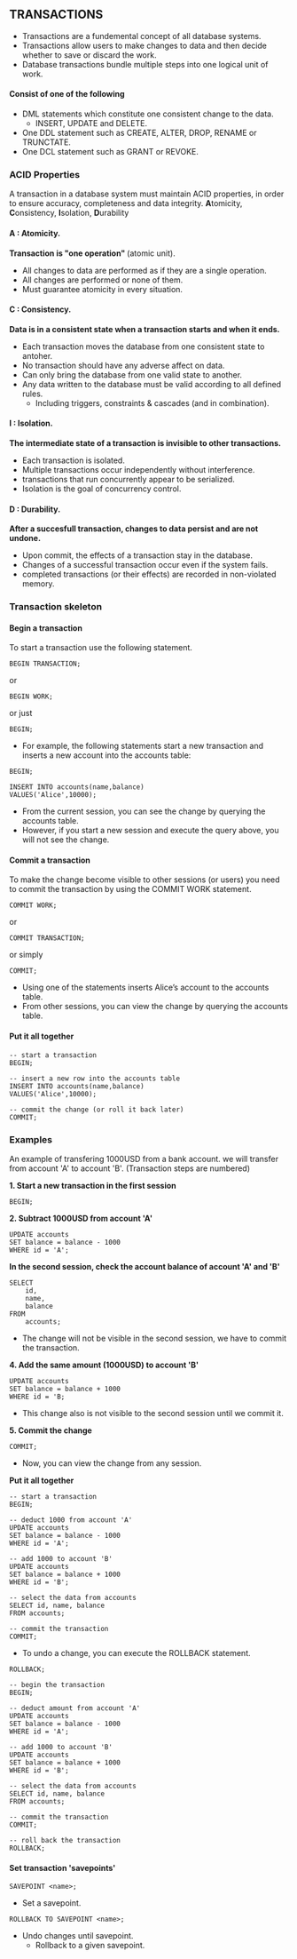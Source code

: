 ## TRANSACTIONS
* Transactions are a fundemental concept of all database
  systems.
* Transactions allow users to make changes to data and then
  decide whether to save or discard the work.
* Database transactions bundle multiple steps into one logical
  unit of work.
#### Consist of one of the following

* DML statements which constitute one consistent change to the data.
  * INSERT, UPDATE and DELETE.
* One DDL statement such as CREATE, ALTER, DROP, RENAME or TRUNCTATE.
* One DCL statement such as GRANT or REVOKE.

### ACID Properties
A transaction in a database system must maintain ACID properties,
 in order to ensure accuracy, completeness and data integrity.
<b>A</b>tomicity, <b>C</b>onsistency, <b>I</b>solation, <b>D</b>urability

#### A : Atomicity.
<b>Transaction is "one operation" </b> (atomic unit).

  * All changes to data are performed as if they are a single operation.
  * All changes are performed or none of them.
  * Must guarantee atomicity in every situation.

#### C : Consistency.
  <b>Data is in a consistent state when a transaction starts and when it ends.</b>

  * Each transaction moves the database from one consistent state to antoher.
  * No transaction should have any adverse affect on data.
  * Can only bring the database from one valid state to another.
  * Any data written to the database must be valid according to all defined rules.
    * Including triggers, constraints & cascades (and in combination).
#### I : Isolation.
  <b>The intermediate state of a transaction is invisible to other transactions.</b>

  * Each transaction is isolated.
  * Multiple transactions occur independently without interference.
  * transactions that run concurrently appear to be serialized.
  * Isolation is the goal of concurrency control.
#### D : Durability.
<b>After a succesfull transaction, changes to data persist and are not undone.</b>

  * Upon commit, the effects of a transaction stay in the database.
  * Changes of a successful transaction occur even if the system fails.
  * completed transactions (or their effects) are recorded in
  non-violated memory.


### Transaction skeleton
#### Begin a transaction
To start a transaction use the following statement.
```
BEGIN TRANSACTION;
```
or
```
BEGIN WORK;
```
or just
```
BEGIN;
```
* For example, the following statements start a new transaction
  and inserts a new account into the accounts table:
```
BEGIN;

INSERT INTO accounts(name,balance)
VALUES('Alice',10000);
```
* From the current session, you can see the change by querying the accounts table.
* However, if you start a new session and execute the query above, you will not see the change.

#### Commit a transaction
To make the change become visible to other sessions (or users)
you need to commit the transaction by using the COMMIT WORK statement.
```
COMMIT WORK;
```
or
```
COMMIT TRANSACTION;
```
or simply
```
COMMIT;
```

* Using one of the statements inserts Alice’s account to the accounts table.
* From other sessions, you can view the change by querying the accounts table.

#### Put it all together
```
-- start a transaction
BEGIN;

-- insert a new row into the accounts table
INSERT INTO accounts(name,balance)
VALUES('Alice',10000);

-- commit the change (or roll it back later)
COMMIT;
```
### Examples

An example of transfering 1000USD from a bank account.
we will transfer from account 'A' to account 'B'.
(Transaction steps are numbered)

<b>1. Start a new transaction in the first session</b>
```
BEGIN;
```

<b>2. Subtract 1000USD from account 'A' </b>

```
UPDATE accounts 
SET balance = balance - 1000
WHERE id = 'A';
```
<b>In the second session, check the account balance
    of account 'A' and 'B' </b>
```
SELECT 
    id,
    name,
    balance
FROM 
    accounts;
```

* The change will not be visible in the second session,
  we have to commit the transaction.

<b>4. Add the same amount (1000USD) to account 'B' </b>
```
UPDATE accounts
SET balance = balance + 1000
WHERE id = 'B;
``` 

* This change also is not visible to the second session
  until we commit it.

<b>5. Commit the change</b>
```
COMMIT;
```

* Now, you can view the change from any session.

<b>Put it all together</b>
```
-- start a transaction
BEGIN;

-- deduct 1000 from account 'A'
UPDATE accounts 
SET balance = balance - 1000
WHERE id = 'A';

-- add 1000 to account 'B'
UPDATE accounts
SET balance = balance + 1000
WHERE id = 'B'; 

-- select the data from accounts
SELECT id, name, balance
FROM accounts;

-- commit the transaction
COMMIT;
```

* To undo a change, you can execute the ROLLBACK statement.
```
ROLLBACK;
```

```
-- begin the transaction
BEGIN;

-- deduct amount from account 'A'
UPDATE accounts 
SET balance = balance - 1000
WHERE id = 'A';

-- add 1000 to account 'B'
UPDATE accounts
SET balance = balance + 1000
WHERE id = 'B'; 

-- select the data from accounts
SELECT id, name, balance
FROM accounts;

-- commit the transaction
COMMIT;

-- roll back the transaction
ROLLBACK;
```

#### Set transaction 'savepoints'

```
SAVEPOINT <name>;
```
* Set a savepoint.

```
ROLLBACK TO SAVEPOINT <name>;
```
* Undo changes until savepoint.
    * Rollback to a given savepoint.